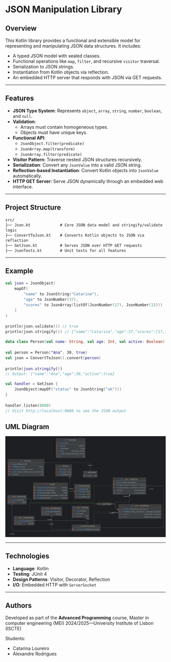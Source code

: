 # JSON Manipulation Library

## Overview

This Kotlin library provides a functional and extensible model for representing and manipulating JSON data structures. It includes:

- A typed JSON model with sealed classes.
- Functional operations like `map`, `filter`, and recursive `visitor` traversal.
- Serialization to JSON strings.
- Instantiation from Kotlin objects via reflection.
- An embedded HTTP server that responds with JSON via GET requests.

---

## Features

- **JSON Type System**: Represents `object`, `array`, `string`, `number`, `boolean`, and `null`.
- **Validation**:
  - Arrays must contain homogeneous types.
  - Objects must have unique keys.
- **Functional API**:
  - `JsonObject.filter(predicate)`
  - `JsonArray.map(transform)`
  - `JsonArray.filter(predicate)`
- **Visitor Pattern**: Traverse nested JSON structures recursively.
- **Serialization**: Convert any `JsonValue` into a valid JSON string.
- **Reflection-based Instantiation**: Convert Kotlin objects into `JsonValue` automatically.
- **HTTP GET Server**: Serve JSON dynamically through an embedded web interface.

---

## Project Structure

```text
src/
├── Json.kt             # Core JSON data model and stringify/validate logic
├── ConvertToJson.kt    # Converts Kotlin objects to JSON via reflection
├── GetJson.kt          # Serves JSON over HTTP GET requests
├── JsonTests.kt        # Unit tests for all features
```

---

## Example

```kotlin
val json = JsonObject(
    mapOf(
        "name" to JsonString("Catarina"),
        "age" to JsonNumber(37),
        "scores" to JsonArray(listOf(JsonNumber(17), JsonNumber(15)))
    )
)

println(json.validate()) // true
println(json.stringify()) // {"name":"Catarina","age":37,"scores":[17,15]}
```

```kotlin
data class Person(val name: String, val age: Int, val active: Boolean)

val person = Person("Ana", 30, true)
val json = ConvertToJson().convert(person)

println(json.stringify())
// Output: {"name":"Ana","age":30,"active":true}
```

```kotlin
val handler = GetJson {
    JsonObject(mapOf("status" to JsonString("ok")))
}

handler.listen(8080)
// Visit http://localhost:8080 to see the JSON output

```
## UML Diagram

![UML](uml/Json_UML.png)

---

## Technologies

- **Language**: Kotlin
- **Testing**: JUnit 4
- **Design Patterns**: Visitor, Decorator, Reflection
- **I/O**: Embedded HTTP with `ServerSocket`

---

## Authors
Developed as part of the **Advanced Programming** course, Master in computer engineering (MEI)
2024/2025—University Institute of Lisbon (ISCTE)

Students:
- Catarina Loureiro
- Alexandre Rodrigues